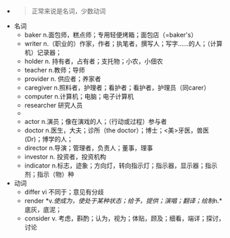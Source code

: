 - >正常来说是名词，少数动词
- 名词
	- baker n.面包师，糕点师；专用轻便烤箱；面包店（=baker's）
	- writer n.（职业的）作家，作者；执笔者，撰写人；写字……的人；（计算机）记录器；
	- holder n. 持有者，占有者；支托物；小农，小佃农
	- teacher n.教师；导师
	- provider  n. 供应者；养家者
	- caregiver n.照料者，护理者；看护者；看护者，护理员（同carer）
	- computer n.计算机；电脑；电子计算机
	- researcher 研究人员
	-
	- actor n.演员；像在演戏的人；（行动或过程）参与者
	- doctor n.医生，大夫；诊所（the doctor）；博士；<美>牙医，兽医 (Dr)；博学的人；
	- director n.导演；管理者，负责人；董事，理事
	- investor  n. 投资者，投资机构
	- indicator n.标志，迹象；方向灯，转向指示灯；指示器，显示器；指示剂；指示（物）种
- 动词
	- differ vi 不同于；意见有分歧
	- render *v.*使成为，使处于某种状态；给予，提供；演唱；翻译；绘制*n.*底灰，底泥；
	- consider v. 考虑，斟酌；认为，视为；体贴，顾及；细看，端详；探讨，讨论